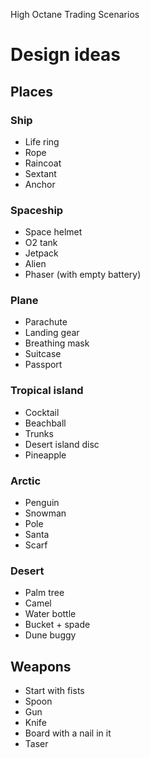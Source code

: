 High
Octane
Trading
Scenarios

# Design ideas

## Places

### Ship
- Life ring
- Rope
- Raincoat
- Sextant
- Anchor

### Spaceship
- Space helmet
- O2 tank
- Jetpack
- Alien
- Phaser (with empty battery)

### Plane
- Parachute
- Landing gear
- Breathing mask
- Suitcase
- Passport

### Tropical island
- Cocktail
- Beachball
- Trunks
- Desert island disc
- Pineapple

### Arctic
- Penguin
- Snowman
- Pole
- Santa
- Scarf

### Desert
- Palm tree
- Camel
- Water bottle
- Bucket + spade
- Dune buggy

## Weapons
- Start with fists
- Spoon
- Gun
- Knife
- Board with a nail in it
- Taser


